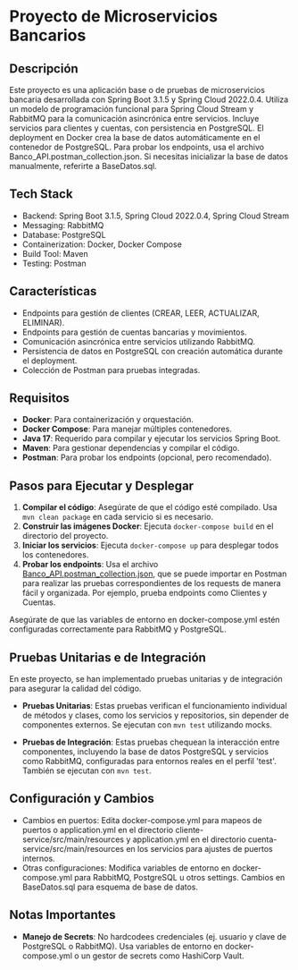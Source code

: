 # Proyecto de Microservicios Bancarios

## Descripción
Este proyecto es una aplicación base o de pruebas de microservicios bancaria desarrollada con Spring Boot 3.1.5 y Spring Cloud 2022.0.4. Utiliza un modelo de programación funcional para Spring Cloud Stream y RabbitMQ para la comunicación asincrónica entre servicios. Incluye servicios para clientes y cuentas, con persistencia en PostgreSQL. El deployment en Docker crea la base de datos automáticamente en el contenedor de PostgreSQL. Para probar los endpoints, usa el archivo Banco_API.postman_collection.json. Si necesitas inicializar la base de datos manualmente, referirte a BaseDatos.sql.

## Tech Stack
- Backend: Spring Boot 3.1.5, Spring Cloud 2022.0.4, Spring Cloud Stream
- Messaging: RabbitMQ
- Database: PostgreSQL
- Containerization: Docker, Docker Compose
- Build Tool: Maven
- Testing: Postman

## Características
- Endpoints para gestión de clientes (CREAR, LEER, ACTUALIZAR, ELIMINAR).
- Endpoints para gestión de cuentas bancarias y movimientos.
- Comunicación asincrónica entre servicios utilizando RabbitMQ.
- Persistencia de datos en PostgreSQL con creación automática durante el deployment.
- Colección de Postman para pruebas integradas.

## Requisitos
- **Docker**: Para containerización y orquestación.
- **Docker Compose**: Para manejar múltiples contenedores.
- **Java 17**: Requerido para compilar y ejecutar los servicios Spring Boot.
- **Maven**: Para gestionar dependencias y compilar el código.
- **Postman**: Para probar los endpoints (opcional, pero recomendado).

## Pasos para Ejecutar y Desplegar
1. **Compilar el código**: Asegúrate de que el código esté compilado. Usa `mvn clean package` en cada servicio si es necesario.
2. **Construir las imágenes Docker**: Ejecuta `docker-compose build` en el directorio del proyecto.
3. **Iniciar los servicios**: Ejecuta `docker-compose up` para desplegar todos los contenedores.
4. **Probar los endpoints**: Usa el archivo [Banco_API.postman_collection.json](./Banco_API.postman_collection.json), que se puede importar en Postman para realizar las pruebas correspondientes de los requests de manera fácil y organizada. Por ejemplo, prueba endpoints como Clientes y Cuentas.

Asegúrate de que las variables de entorno en docker-compose.yml estén configuradas correctamente para RabbitMQ y PostgreSQL.

## Pruebas Unitarias e de Integración
En este proyecto, se han implementado pruebas unitarias y de integración para asegurar la calidad del código.

- **Pruebas Unitarias**: Estas pruebas verifican el funcionamiento individual de métodos y clases, como los servicios y repositorios, sin depender de componentes externos. Se ejecutan con `mvn test` utilizando mocks.

- **Pruebas de Integración**: Estas pruebas chequean la interacción entre componentes, incluyendo la base de datos PostgreSQL y servicios como RabbitMQ, configuradas para entornos reales en el perfil 'test'. También se ejecutan con `mvn test`.

## Configuración y Cambios
- Cambios en puertos: Edita docker-compose.yml para mapeos de puertos o application.yml en el directorio cliente-service/src/main/resources y application.yml en el directorio cuenta-service/src/main/resources en los servicios para ajustes de puertos internos.
- Otras configuraciones: Modifica variables de entorno en docker-compose.yml para RabbitMQ, PostgreSQL u otros settings. Cambios en BaseDatos.sql para esquema de base de datos.

## Notas Importantes
- **Manejo de Secrets**: No hardcodees credenciales (ej. usuario y clave de PostgreSQL o RabbitMQ). Usa variables de entorno en docker-compose.yml o un gestor de secrets como HashiCorp Vault.
